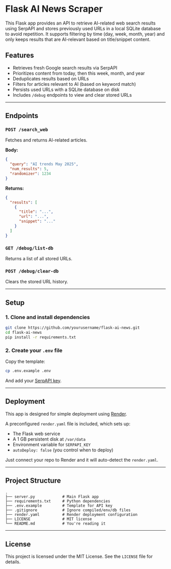 # Flask AI News Scraper

This Flask app provides an API to retrieve AI-related web search results using SerpAPI and stores previously used URLs in a local SQLite database to avoid repetition. It supports filtering by time (day, week, month, year) and only keeps results that are AI-relevant based on title/snippet content.

## Features

- Retrieves fresh Google search results via SerpAPI
- Prioritizes content from today, then this week, month, and year
- Deduplicates results based on URLs
- Filters for articles relevant to AI (based on keyword match)
- Persists used URLs with a SQLite database on disk
- Includes `/debug` endpoints to view and clear stored URLs

---

## Endpoints

### `POST /search_web`
Fetches and returns AI-related articles.

**Body:**
```json
{
  "query": "AI trends May 2025",
  "num_results": 5,
  "randomizer": 1234
}
```

**Returns:**
```json
{
  "results": [
    {
      "title": "...",
      "url": "...",
      "snippet": "..."
    }
  ]
}
```

### `GET /debug/list-db`
Returns a list of all stored URLs.

### `POST /debug/clear-db`
Clears the stored URL history.

---

## Setup

### 1. Clone and install dependencies

```bash
git clone https://github.com/yourusername/flask-ai-news.git
cd flask-ai-news
pip install -r requirements.txt
```

### 2. Create your `.env` file

Copy the template:

```bash
cp .env.example .env
```

And add your [SerpAPI key](https://serpapi.com/).

---

## Deployment

This app is designed for simple deployment using [Render](https://render.com/).

A preconfigured `render.yaml` file is included, which sets up:
- The Flask web service
- A 1 GB persistent disk at `/var/data`
- Environment variable for `SERPAPI_KEY`
- `autoDeploy: false` (you control when to deploy)

Just connect your repo to Render and it will auto-detect the `render.yaml`.

---

## Project Structure

```text
.
├── server.py            # Main Flask app
├── requirements.txt     # Python dependencies
├── .env.example         # Template for API key
├── .gitignore           # Ignore compiled/env/db files
├── render.yaml          # Render deployment configuration
├── LICENSE              # MIT license
└── README.md            # You're reading it
```

---

## License

This project is licensed under the MIT License. See the `LICENSE` file for details.
